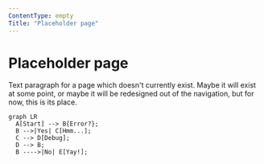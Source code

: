 ```yaml
---
ContentType: empty
Title: "Placeholder page"
---
```


# Placeholder page

Text paragraph for a page which doesn't currently exist. Maybe it will exist at some point, or maybe it will be redesigned out of the navigation, but for now, this is its place.

``` mermaid
graph LR
  A[Start] --> B{Error?};
  B -->|Yes| C[Hmm...];
  C --> D[Debug];
  D --> B;
  B ---->|No| E[Yay!];
```